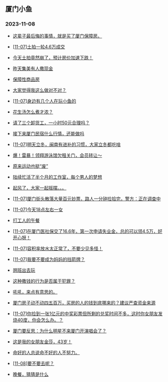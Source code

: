 ## 厦门小鱼 
### 2023-11-08

+ [这辈子最后悔的事情，就是买了厦门保障房。](http://bbs.xmfish.com/read-htm-tid-18101539.html)

+ [[11-07]土拍一轮4.6万成交](http://bbs.xmfish.com/read-htm-tid-18101665.html)

+ [今天土拍竟然崩了，预计房价加速下跌！](http://bbs.xmfish.com/read-htm-tid-18101745.html)

+ [昨天集美有人撒现金](http://bbs.xmfish.com/read-htm-tid-18101817.html)

+ [保障性商品房](http://bbs.xmfish.com/read-htm-tid-18101586.html)

+ [大家觉得我这么做对不对？](http://bbs.xmfish.com/read-htm-tid-18101958.html)

+ [[11-07]身边有几个人在玩小鱼的](http://bbs.xmfish.com/read-htm-tid-18101655.html)

+ [花生汤怎么煮才浓？](http://bbs.xmfish.com/read-htm-tid-18101646.html)

+ [请了三个卸货工，一小时50元合理吗？](http://bbs.xmfish.com/read-htm-tid-18101825.html)

+ [接下来厦门民宿什么行情，还能做吗](http://bbs.xmfish.com/read-htm-tid-18101568.html)

+ [[11-07]明天立冬，闽南有进补的习惯，大家立冬都吃啥](http://bbs.xmfish.com/read-htm-tid-18101835.html)

+ [爆！雷暴！领翔游泳馆欠租关门，会员转让～](http://bbs.xmfish.com/read-htm-tid-18101716.html)

+ [原来运动也挺“废”](http://bbs.xmfish.com/read-htm-tid-18101789.html)

+ [陆续忙活了半个月的工作室，每个男人的梦想](http://bbs.xmfish.com/read-htm-tid-18101903.html)

+ [起风了，大家一起摇摆。。。](http://bbs.xmfish.com/read-htm-tid-18101757.html)

+ [[11-07]厦门街头散落大量百元钞票，路人一分钟捡拾完，警方：正在调查中](http://bbs.xmfish.com/read-htm-tid-18101967.html)

+ [[11-07]今天18点左右一女](http://bbs.xmfish.com/read-htm-tid-18102100.html)

+ [打工人的午餐](http://bbs.xmfish.com/read-htm-tid-18101814.html)

+ [[11-07]在厦门医社保交了16.6年，第一次申请失业金，总的可以领4.5万，好开心呀！](http://bbs.xmfish.com/read-htm-tid-18102088.html)

+ [[11-07]容积率放水太正常了，不要少见多怪！](http://bbs.xmfish.com/read-htm-tid-18102053.html)

+ [[11-07]我要不要成为妈妈的挡箭牌？](http://bbs.xmfish.com/read-htm-tid-18102105.html)

+ [翘班出去玩](http://bbs.xmfish.com/read-htm-tid-18101931.html)

+ [这种撒钱的行为是否属于犯罪？](http://bbs.xmfish.com/read-htm-tid-18102054.html)

+ [吼吼，来点有意思的。](http://bbs.xmfish.com/read-htm-tid-18102040.html)

+ [厦门房子动不动四五百万，买房的人的钱到底哪来的？建议严查资金来源](http://bbs.xmfish.com/read-htm-tid-18102160.html)

+ [[11-07]你捡到一张1亿元的中奖彩票但所剩的兑奖时间不多，这时你女朋友发烧40度，你会怎么办。？](http://bbs.xmfish.com/read-htm-tid-18101998.html)

+ [厦门要反思：为什么明星不来厦门开演唱会了？](http://bbs.xmfish.com/read-htm-tid-18102193.html)

+ [这是我的女朋友金莎，43岁！](http://bbs.xmfish.com/read-htm-tid-18102374.html)

+ [命好的人总说命不好的人不努力。](http://bbs.xmfish.com/read-htm-tid-18102044.html)

+ [[11-08]要不要去呢？](http://bbs.xmfish.com/read-htm-tid-18102260.html)

+ [晚餐，猜猜是什么](http://bbs.xmfish.com/read-htm-tid-18102063.html)

